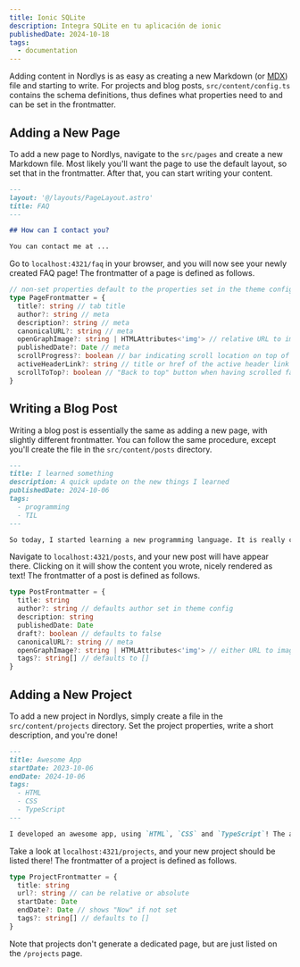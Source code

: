 ```yaml
---
title: Ionic SQLite
description: Integra SQLite en tu aplicación de ionic
publishedDate: 2024-10-18
tags:
  - documentation
---
```


Adding content in Nordlys is as easy as creating a new Markdown (or [MDX](https://docs.astro.build/en/guides/integrations-guide/mdx/)) file and starting to write. For projects and blog posts, `src/content/config.ts` contains the schema definitions, thus defines what properties need to and can be set in the frontmatter.

## Adding a New Page

To add a new page to Nordlys, navigate to the `src/pages` and create a new Markdown file. Most likely you'll want the page to use the default layout, so set that in the frontmatter. After that, you can start writing your content.

```markdown src/pages/faq.md
---
layout: '@/layouts/PageLayout.astro'
title: FAQ
---

## How can I contact you?

You can contact me at ...
```

Go to `localhost:4321/faq` in your browser, and you will now see your newly created FAQ page! The frontmatter of a page is defined as follows.

```ts
// non-set properties default to the properties set in the theme config
type PageFrontmatter = {
  title?: string // tab title
  author?: string // meta
  description?: string // meta
  canonicalURL?: string // meta
  openGraphImage?: string | HTMLAttributes<'img'> // relative URL to image in public folder or local asset
  publishedDate?: Date // meta
  scrollProgress?: boolean // bar indicating scroll location on top of page
  activeHeaderLink?: string // title or href of the active header link
  scrollToTop?: boolean // "Back to top" button when having scrolled far down
}
```

## Writing a Blog Post

Writing a blog post is essentially the same as adding a new page, with slightly different frontmatter. You can follow the same procedure, except you'll create the file in the `src/content/posts` directory.

```markdown src/content/posts/i-learned-today.md
---
title: I learned something
description: A quick update on the new things I learned
publishedDate: 2024-10-06
tags:
  - programming
  - TIL
---

So today, I started learning a new programming language. It is really cool because ...
```

Navigate to `localhost:4321/posts`, and your new post will have appear there. Clicking on it will show the content you wrote, nicely rendered as text! The frontmatter of a post is defined as follows.

```ts
type PostFrontmatter = {
  title: string
  author?: string // defaults author set in theme config
  description: string
  publishedDate: Date
  draft?: boolean // defaults to false
  canonicalURL?: string // meta
  openGraphImage?: string | HTMLAttributes<'img'> // either URL to image in public folder or local asset
  tags?: string[] // defaults to []
}
```

## Adding a New Project

To add a new project in Nordlys, simply create a file in the `src/content/projects` directory. Set the project properties, write a short description, and you're done!

```markdown src/content/projects/awesome-app.md
---
title: Awesome App
startDate: 2023-10-06
endDate: 2024-10-06
tags:
  - HTML
  - CSS
  - TypeScript
---

I developed an awesome app, using `HTML`, `CSS` and `TypeScript`! The app can ...
```

Take a look at `localhost:4321/projects`, and your new project should be listed there! The frontmatter of a project is defined as follows.

```ts
type ProjectFrontmatter = {
  title: string
  url?: string // can be relative or absolute
  startDate: Date
  endDate?: Date // shows "Now" if not set
  tags?: string[] // defaults to []
}
```

Note that projects don't generate a dedicated page, but are just listed on the `/projects` page.
